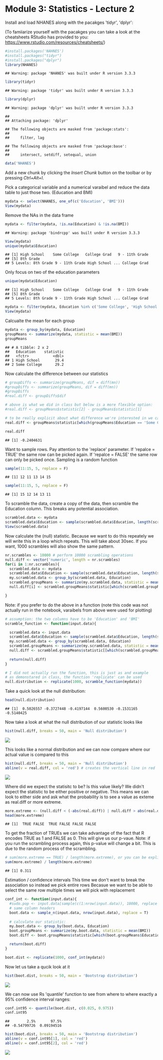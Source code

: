 Module 3: Statistics - Lecture 2
================

Install and load NHANES along with the pacakges 'tidyr', 'dplyr':

(To famiiarize yourself with the pacakges you can take a look at the cheatsheets RStudio has provided to you: <https://www.rstudio.com/resources/cheatsheets/>)

``` r
#install.packages('NAHNES')
#install.packages("tidyr")
#install.packages("dplyr")
library(NHANES)
```

    ## Warning: package 'NHANES' was built under R version 3.3.3

``` r
library(tidyr)
```

    ## Warning: package 'tidyr' was built under R version 3.3.3

``` r
library(dplyr)
```

    ## Warning: package 'dplyr' was built under R version 3.3.3

    ## 
    ## Attaching package: 'dplyr'

    ## The following objects are masked from 'package:stats':
    ## 
    ##     filter, lag

    ## The following objects are masked from 'package:base':
    ## 
    ##     intersect, setdiff, setequal, union

``` r
data('NHANES')
```

Add a new chunk by clicking the *Insert Chunk* button on the toolbar or by pressing *Ctrl+Alt+I*.

Pick a categorical variable and a numerical varaibel and reduce the data table to just those two. (Education and BMI)

``` r
mydata <- select(NHANES, one_of(c('Education', 'BMI')))
View(mydata)
```

Remove the NAs in the data frame

``` r
mydata <- filter(mydata, !is.na(Education) & !is.na(BMI))
```

    ## Warning: package 'bindrcpp' was built under R version 3.3.3

``` r
View(mydata)
unique(mydata$Education)
```

    ## [1] High School    Some College   College Grad   9 - 11th Grade
    ## [5] 8th Grade     
    ## 5 Levels: 8th Grade 9 - 11th Grade High School ... College Grad

Only focus on two of the education parameters

``` r
unique(mydata$Education)
```

    ## [1] High School    Some College   College Grad   9 - 11th Grade
    ## [5] 8th Grade     
    ## 5 Levels: 8th Grade 9 - 11th Grade High School ... College Grad

``` r
mydata <- filter(mydata, Education %in% c('Some College', 'High School'))
View(mydata)
```

Calcualte the mean for each group

``` r
mydata <- group_by(mydata, Education)
groupMeans <- summarize(mydata, statistic = mean(BMI))
groupMeans
```

    ## # A tibble: 2 x 2
    ##   Education    statistic
    ##   <fctr>           <dbl>
    ## 1 High School       29.4
    ## 2 Some College      29.2

Now calculate the difference between our statistics

``` r
# groupDiffs <- summarize(groupMeans, dif = diff(mn)) 
#groupDiffs <- summarize(groupMeans, dif = diff(mn))
#groupDiffs
#real.diff <- groupDiffs$dif

# above is what we did in class but below is a more flexible option:
#real.diff <- groupMeans$statistic[2] - groupMeans$statistic[1]

# to be really explicit about what difference we're interested in we can spcifiy what variable we want to subtract from what
real.diff <- groupMeans$statistic[which(groupMeans$Education == 'Some College')] -   groupMeans$statistic[which(groupMeans$Education == 'High School')]

real.diff
```

    ## [1] -0.2404631

Want to sample rows. Pay attention to the 'replace' parameter. If 'repalce = TRUE' the same row can be picked again. If 'repalce = FALSE' the same row can only be picked once. Sampling is a random function

``` r
sample(11:15, 5, replace = F)
```

    ## [1] 12 11 13 14 15

``` r
sample(11:15, 5, replace = F)
```

    ## [1] 15 12 14 13 11

To scramble the data, create a copy of the data, then scramble the Education column. This breaks any potential association.

``` r
scrambled.data <- mydata
scrambled.data$Education <- sample(scrambled.data$Education, length(scrambled.data$Education), replace = F)
View(scrambled.data)
```

Now calculate the (null) statistic. Because we want to do this repeately we will write this in a loop which repeats. This will take about 30sec. If you want, 1000 scrambles will also show the same pattern.

``` r
nr.scrambles <- 10000 # perform 10000 scrambling operations
null.diff <- vector('numeric', length = nr.scrambles)
for(i in 1:nr.scrambles){
  scrambled.data <- mydata
  scrambled.data$Education <- sample(scrambled.data$Education, length(scrambled.data$Education), replace = F)
  my.scrambled.data <- group_by(scrambled.data, Education)
  scrambled.groupMeans <- summarize(my.scrambled.data, statistic = mean(BMI))
  null.diff[i] <- scrambled.groupMeans$statistic[which(scrambled.groupMeans$Education == 'Some College')] - scrambled.groupMeans$statistic[which(scrambled.groupMeans$Education == 'High School')]

}
```

Note: if you prefer to do the above in a function (note this code was not actually run in the notebook, varaibels from above were used for plotting)

``` r
# assumption: the two columns have to be 'Education' and 'BMI'
scramble_function <- function(input.data){

  scrambled.data <- input.data
  scrambled.data$Education <- sample(scrambled.data$Education, length(scrambled.data$Education), replace = F)
  my.scrambled.data <- group_by(scrambled.data, Education)
  scrambled.groupMeans <- summarize(my.scrambled.data, statistic = mean(BMI))
  null.diff <- scrambled.groupMeans$statistic[[which(scrambled.groupMeans$Education == 'Some College')]] - scrambled.groupMeans$statistic[[which(scrambled.groupMeans$Education == 'High School')]]
  
  return(null.diff)
}

# I did not actually run the function, this is just as and example
# as demonstared in class, the function 'replicate' can be used
null.distribution <- replicate(1000, scramble_function(mydata))
```

Take a quick look at the null distribution:

``` r
head(null.distribution)
```

    ## [1]  0.5026557 -0.3727448 -0.4197144  0.5600530 -0.1531165 -0.5140425

Now take a look at what the null distribution of our statistic looks like

``` r
hist(null.diff, breaks = 50, main = 'Null distribution')
```

![](Lecture2_Rmarkdown_files/figure-markdown_github/unnamed-chunk-12-1.png)

This looks like a normal distribution and we can now compare where our actual value is compared to this

``` r
hist(null.diff, breaks = 50, main = 'Null distribution')
abline(v = real.diff, col = 'red') # creates the vertical line in red
```

![](Lecture2_Rmarkdown_files/figure-markdown_github/unnamed-chunk-13-1.png)

Where did we expect the statisitc to be? Is this value likely? We didn't expect the statistic to be either positive or negative. This means we can look to either side and ask what the probability is to see a value as exteme as real.diff or more extreme.

``` r
more.extreme <- (null.diff < (-abs(real.diff)) | null.diff > abs(real.diff))
head(more.extreme)
```

    ## [1]  TRUE FALSE  TRUE FALSE FALSE FALSE

To get the fraction of TRUEs we can take advantage of the fact that R encodes TRUE as 1 and FALSE as 0. This will give us our p-vaue. Note: if you run the scrambling process again, this p-value will change a bit. This is due to the random process of the scrambling.

``` r
# sum(more.extreme == TRUE) / length(more.extreme), or you can be explicit wiht the matching to TRUE
sum(more.extreme) / length(more.extreme)
```

    ## [1] 0.311

Estimation / confidence intervals This time we don't want to break the association so instead we pick entire rows Becasue we want to be able to select the same row multiple times we will pick with replacement

``` r
conf_int <- function(input.data){
  #sudo.pop <- input.data[sample(c(1:nrow(input.data)), 10000, replace = T),]
  # same column headers
  boot.data <- sample_n(input.data, nrow(input.data), replace = T)
  
  # calculate our statistic:
  my.boot.data <- group_by(boot.data, Education)
  boot.groupMeans <- summarize(my.boot.data, statistic = mean(BMI))
  boot.diff <- boot.groupMeans$statistic[which(boot.groupMeans$Education == 'Some College')] - boot.groupMeans$statistic[which(boot.groupMeans$Education == 'High School')]

  return(boot.diff)
}

boot.dist <- replicate(1000, conf_int(mydata))
```

Now let us take a qucik look at it

``` r
hist(boot.dist, breaks = 50, main = 'Bootstrap distribution')
```

![](Lecture2_Rmarkdown_files/figure-markdown_github/unnamed-chunk-17-1.png)

We can now use Rs 'quantile' function to see from where to where exactly a 95% confidence interval ranges:

``` r
conf.int95 <- quantile(boot.dist, c(0.025, 0.975))
conf.int95
```

    ##        2.5%       97.5% 
    ## -0.54799726  0.09194516

``` r
hist(boot.dist, breaks = 50, main = 'Bootstrap distribution')
abline(v = conf.int95[1], col = 'red')
abline(v = conf.int95[2], col = 'red')
```

![](Lecture2_Rmarkdown_files/figure-markdown_github/unnamed-chunk-18-1.png)
